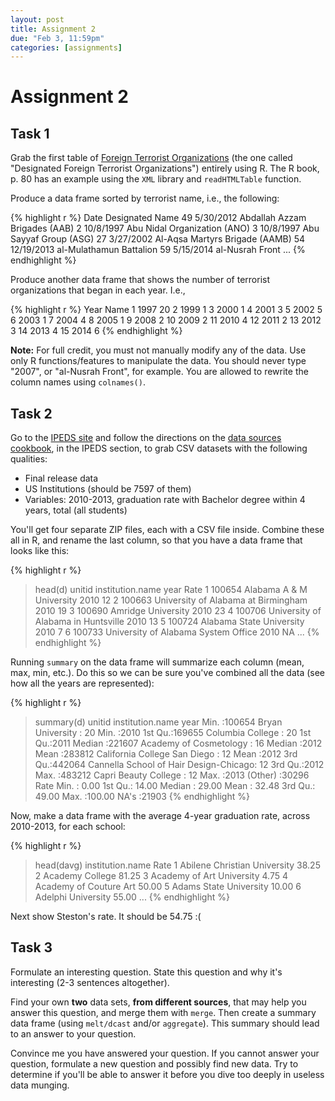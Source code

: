 ```yaml
---
layout: post
title: Assignment 2
due: "Feb 3, 11:59pm"
categories: [assignments]
---
```


# Assignment 2

## Task 1

Grab the first table of [Foreign Terrorist Organizations](http://www.state.gov/j/ct/rls/other/des/123085.htm) (the one called "Designated Foreign Terrorist Organizations") entirely using R. The R book, p. 80 has an example using the `XML` library and `readHTMLTable` function.

Produce a data frame sorted by terrorist name, i.e., the following:

{% highlight r %}
  Date Designated                           Name
49       5/30/2012  Abdallah Azzam Brigades (AAB)
2        10/8/1997   Abu Nidal Organization (ANO)
3        10/8/1997         Abu Sayyaf Group (ASG)
27       3/27/2002 Al-Aqsa Martyrs Brigade (AAMB)
54      12/19/2013        al-Mulathamun Battalion
59       5/15/2014                al-Nusrah Front
...
{% endhighlight %}

Produce another data frame that shows the number of terrorist organizations that began in each year. I.e.,

{% highlight r %}
   Year Name
1  1997   20
2  1999    1
3  2000    1
4  2001    3
5  2002    5
6  2003    1
7  2004    4
8  2005    1
9  2008    2
10 2009    2
11 2010    4
12 2011    2
13 2012    3
14 2013    4
15 2014    6
{% endhighlight %}

**Note:** For full credit, you must not manually modify any of the data. Use only R functions/features to manipulate the data. You should never type "2007", or "al-Nusrah Front", for example. You are allowed to rewrite the column names using `colnames()`.

## Task 2

Go to the [IPEDS site](http://nces.ed.gov/ipeds/datacenter/Default.aspx) and follow the directions on the [data sources cookbook](/cookbook/data-sources.html), in the IPEDS section, to grab CSV datasets with the following qualities:

- Final release data
- US Institutions (should be 7597 of them)
- Variables: 2010-2013, graduation rate with Bachelor degree within 4 years, total (all students)

You'll get four separate ZIP files, each with a CSV file inside. Combine these all in R, and rename the last column, so that you have a data frame that looks like this:

{% highlight r %}
> head(d)
  unitid                    institution.name year Rate
1 100654            Alabama A & M University 2010   12
2 100663 University of Alabama at Birmingham 2010   19
3 100690                  Amridge University 2010   23
4 100706 University of Alabama in Huntsville 2010   13
5 100724            Alabama State University 2010    7
6 100733 University of Alabama System Office 2010   NA
...
{% endhighlight %}

Running `summary` on the data frame will summarize each column (mean, max, min, etc.). Do this so we can be sure you've combined all the data (see how all the years are represented):

{% highlight r %}
> summary(d)
     unitid                                     institution.name      year
 Min.   :100654   Bryan University                      :   20   Min.   :2010
 1st Qu.:169655   Columbia College                      :   20   1st Qu.:2011
 Median :221607   Academy of Cosmetology                :   16   Median :2012
 Mean   :283812   California College San Diego          :   12   Mean   :2012
 3rd Qu.:442064   Cannella School of Hair Design-Chicago:   12   3rd Qu.:2012
 Max.   :483212   Capri Beauty College                  :   12   Max.   :2013
                  (Other)                               :30296
      Rate
 Min.   :  0.00
 1st Qu.: 14.00
 Median : 29.00
 Mean   : 32.48
 3rd Qu.: 49.00
 Max.   :100.00
 NA's   :21903
{% endhighlight %}

Now, make a data frame with the average 4-year graduation rate, across 2010-2013, for each school:

{% highlight r %}
> head(davg)
              institution.name  Rate
1 Abilene Christian University 38.25
2              Academy College 81.25
3    Academy of Art University  4.75
4       Academy of Couture Art 50.00
5       Adams State University 10.00
6           Adelphi University 55.00
...
{% endhighlight %}

Next show Steston's rate. It should be 54.75 :(

## Task 3

Formulate an interesting question. State this question and why it's interesting (2-3 sentences altogether).

Find your own **two** data sets, **from different sources**, that may help you answer this question, and merge them with `merge`. Then create a summary data frame (using `melt/dcast` and/or `aggregate`). This summary should lead to an answer to your question.

Convince me you have answered your question. If you cannot answer your question, formulate a new question and possibly find new data. Try to determine if you'll be able to answer it before you dive too deeply in useless data munging.
